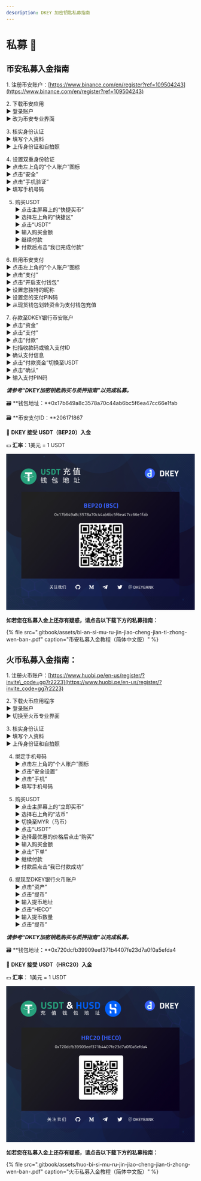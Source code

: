 ```yaml
---
description: DKEY 加密钥匙私募指南
---
```


# 私募 🎯

## 币安私募入金指南

1️. 注册币安账户：[https://www.binance.com/en/register?ref=109504243](https://www.binance.com/en/register?ref=109504243)

2️. 下载币安应用  
   ▶ 登录账户  
   ▶ 改为币安专业界面

3️. 核实身份认证  
   ▶ 填写个人资料  
   ▶ 上传身份证和自拍照

4️. 设置双重身份验证  
   ▶ 点击左上角的“个人账户”图标  
   ▶ 点击“安全”  
   ▶ 点击“手机验证”  
   ▶ 填写手机号码

5. 购买USDT  
   ▶ 点击主屏幕上的“快捷买币”  
   ▶ 选择左上角的“快捷区”  
   ▶ 点击“USDT”  
   ▶ 输入购买金额  
   ▶ 继续付款  
   ▶ 付款后点击“我已完成付款”

6️. 启用币安支付  
   ▶ 点击左上角的“个人账户”图标  
   ▶ 点击“支付”  
   ▶ 点击“开启支付钱包”  
   ▶ 设置您独特的昵称  
   ▶ 设置您的支付PIN码  
   ▶ 从现货钱包划转资金为支付钱包充值

7️. 存款至DKEY银行币安账户  
   ▶ 点击“资金”  
   ▶ 点击“支付”  
   ▶ 点击“付款”  
   ▶ 扫描收款码或输入支付ID  
   ▶ 确认支付信息  
   ▶ 点击“付款资金”切换至USDT  
   ▶ 点击“确认”  
   ▶ 输入支付PIN码

_**请参考“DKEY加密钥匙购买与质押指南”以完成私募。**_



🗃 **钱包地址：**0x17b649a8c3578a70c44ab6bc5f6ea47cc66e1fab

🗃 **币安支付ID：**206171867

🔑 **DKEY 接受 USDT（BEP20）入金**

💵 **汇率**：1美元 = 1 USDT

![](.gitbook/assets/usdt-deposit-poster_bep20_cn.jpg)

**如若您在私募入金上还存有疑惑，请点击以下载下方的私募指南：**

{% file src=".gitbook/assets/bi-an-si-mu-ru-jin-jiao-cheng-jian-ti-zhong-wen-ban-.pdf" caption="币安私募入金教程（简体中文版）" %}



## 火币私募入金指南：

1️. 注册火币账户：[https://www.huobi.pe/en-us/register/?invite\_code=gg7r2223](https://www.huobi.pe/en-us/register/?invite_code=gg7r2223)

2️. 下载火币应用程序  
   ▶ 登录账户  
   ▶ 切换至火币专业界面

3️. 核实身份认证  
   ▶ 填写个人资料  
   ▶ 上传身份证和自拍照

4. 绑定手机号码  
   ▶ 点击左上角的“个人账户”图标  
   ▶ 点击“安全设置”  
   ▶ 点击“手机”  
   ▶ 填写手机号码

5. 购买USDT  
   ▶ 点击主屏幕上的“立即买币”  
   ▶ 选择右上角的“法币”  
   ▶ 切换至MYR（马币）  
   ▶ 点击“USDT”  
   ▶ 选择最优惠的价格后点击“购买”  
   ▶ 输入购买金额  
   ▶ 点击“下单”  
   ▶ 继续付款  
   ▶ 付款后点击“我已付款成功”

6. 提现至DKEY银行火币账户  
   ▶ 点击“资产”  
   ▶ 点击“提币”  
   ▶ 输入提币地址  
   ▶ 点击“HECO”  
   ▶ 输入提币数量  
   ▶ 点击“提币”

_**请参考“DKEY加密钥匙购买与质押指南”以完成私募。**_



🗃 **钱包地址：**0x720dcfb39909eef371b4407fe23d7a0f0a5efda4

🔑 **DKEY 接受 USDT（HRC20）入金**

💵 **汇率**： 1美元 = 1 USDT

![](.gitbook/assets/hrc20_usdt-and-husd_cn.jpg)

**如若您在私募入金上还存有疑惑，请点击以下载下方的私募指南：**

{% file src=".gitbook/assets/huo-bi-si-mu-ru-jin-jiao-cheng-jian-ti-zhong-wen-ban-.pdf" caption="火币私募入金教程（简体中文版）" %}



## 

